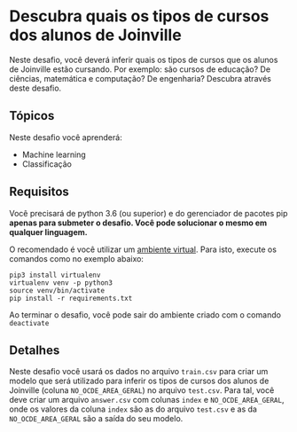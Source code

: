 # Descubra quais os tipos de cursos dos alunos de Joinville

Neste desafio, você deverá inferir quais os tipos de cursos que os alunos de Joinville estão cursando. Por exemplo: são cursos de educação? De ciências, matemática e computação? De engenharia? Descubra através deste desafio. 

## Tópicos

Neste desafio você aprenderá:

- Machine learning
- Classificação

## Requisitos

Você precisará de python 3.6 (ou superior) e do gerenciador de pacotes pip **apenas para submeter o desafio. Você pode solucionar o mesmo em qualquer linguagem.**

O recomendado é você utilizar um [ambiente virtual](https://pythonacademy.com.br/blog/python-e-virtualenv-como-programar-em-ambientes-virtuais). Para isto, execute os comandos como no exemplo abaixo:

    pip3 install virtualenv
    virtualenv venv -p python3
    source venv/bin/activate 
    pip install -r requirements.txt

Ao terminar o desafio, você pode sair do ambiente criado com o comando `deactivate`

## Detalhes

Neste desafio você usará os dados no arquivo `train.csv` para criar um modelo que será utilizado para inferir os tipos de cursos dos alunos de Joinville (coluna `NO_OCDE_AREA_GERAL`) no arquivo `test.csv`. Para tal, você deve criar um arquivo `answer.csv` com colunas `index` e `NO_OCDE_AREA_GERAL`, onde os valores da coluna `index` são as do arquivo `test.csv` e as da `NO_OCDE_AREA_GERAL` são a saída do seu modelo.
